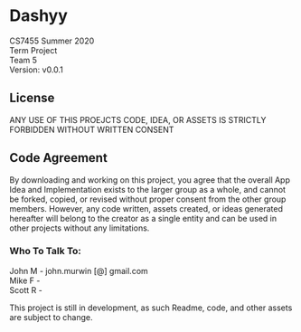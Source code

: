 # Dashyy
CS7455 
Summer 2020   
Term Project    
Team 5  
  Version: v0.0.1

## License
ANY USE OF THIS PROEJCTS CODE, IDEA, OR ASSETS IS STRICTLY FORBIDDEN WITHOUT WRITTEN CONSENT

## Code Agreement
By downloading and working on this project, you agree that the overall App Idea and Implementation exists to the larger group as a whole, and cannot be forked, copied, or revised without proper consent from the other group members. However, any code written, assets created, or ideas generated hereafter will belong to the creator as a single entity and can be used in other projects without any limitations. 

### Who To Talk To:
 John M - john.murwin [@] gmail.com   
 Mike F -   
 Scott R -  



This project is still in development, as such Readme, code, and other assets are subject to change. 
